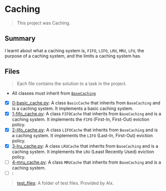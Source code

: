 # Caching

> This project was Caching.

## Summary

I learnt about what a caching system is, `FIFO`, `LIFO`, `LRU`, `MRU`, `LFU`, the purpose of a caching system, and the limits a caching system has.

## Files

> Each file contains the solution to a task in the project.

- All classes must inherit from [`BaseCaching`](./base_caching.py)

- [x] [0-basic_cache.py](https://github.com/Ebube-Ochemba/alx-backend/blob/main/0x01-caching/0-basic_cache.py): A class `BasicCache` that inherits from `BaseCaching` and is a caching system. It implements a basic caching system.
- [x] [1-fifo_cache.py](https://github.com/Ebube-Ochemba/alx-backend/blob/main/0x01-caching/1-fifo_cache.py): A class `FIFOCache` that inherits from `BaseCaching` and is a caching system. It implements the `FIFO` (First-In, First-Out) eviction policy.
- [x] [2-lifo_cache.py](https://github.com/Ebube-Ochemba/alx-backend/blob/main/0x01-caching/2-lifo_cache.py): A class `LIFOCache` that inherits from `BaseCaching` and is a caching system. It implements the `LIFO` (Last-In, First-Out) eviction policy.
- [x] [3-lru_cache.py](https://github.com/Ebube-Ochemba/alx-backend/blob/main/0x01-caching/3-lru_cache.py): A class `LRUCache` that inherits from `BaseCaching` and is a caching system. It implements the `LRU` (Least Recently Used) eviction policy.
- [ ] [4-mru_cache.py](https://github.com/Ebube-Ochemba/alx-backend/blob/main/0x01-caching/4-mru_cache.py): A class `MRUCache` that inherits from `BaseCaching` and is a caching system.
- [ ] [](https://github.com/Ebube-Ochemba/alx-backend/blob/main/0x01-caching/):

> [test_files](): A folder of test files. Provided by Alx.
